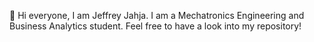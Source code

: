 👋 Hi everyone, I am Jeffrey Jahja. I am a Mechatronics Engineering and Business Analytics student. Feel free to have a look into my repository!
